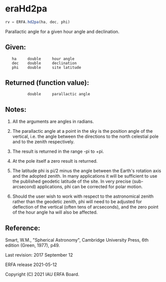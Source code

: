 # eraHd2pa

```js
rv = ERFA.hd2pa(ha, dec, phi)
```

Parallactic angle for a given hour angle and declination.

## Given:
```
   ha     double     hour angle
   dec    double     declination
   phi    double     site latitude
```

## Returned (function value):
```
          double     parallactic angle
```

## Notes:

1)  All the arguments are angles in radians.

2)  The parallactic angle at a point in the sky is the position
    angle of the vertical, i.e. the angle between the directions to
    the north celestial pole and to the zenith respectively.

3)  The result is returned in the range -pi to +pi.

4)  At the pole itself a zero result is returned.

5)  The latitude phi is pi/2 minus the angle between the Earth's
    rotation axis and the adopted zenith.  In many applications it
    will be sufficient to use the published geodetic latitude of the
    site.  In very precise (sub-arcsecond) applications, phi can be
    corrected for polar motion.

6)  Should the user wish to work with respect to the astronomical
    zenith rather than the geodetic zenith, phi will need to be
    adjusted for deflection of the vertical (often tens of
    arcseconds), and the zero point of the hour angle ha will also
    be affected.

## Reference:
   Smart, W.M., "Spherical Astronomy", Cambridge University Press,
   6th edition (Green, 1977), p49.

Last revision:   2017 September 12

ERFA release 2021-05-12

Copyright (C) 2021 IAU ERFA Board.